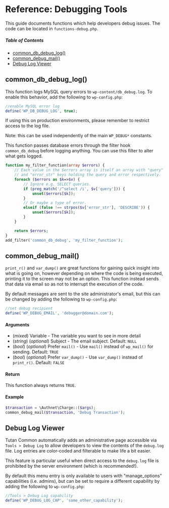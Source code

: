 # Reference: Debugging Tools

This guide documents functions which help developers debug issues. The code can be located in `functions-debug.php`.



##### Table of Contents

 * [common_db_debug_log()](#common_db_debug_log)
 * [common_debug_mail()](#common_debug_mail)
 * [Debug Log Viewer](#debug-log-viewer)



## common_db_debug_log()

This function logs MySQL query errors to `wp-content/db_debug.log`. To enable this behavior, add the following to `wp-config.php`:

```php
//enable MySQL error log
define('WP_DB_DEBUG_LOG', true);
```

If using this on production environments, please remember to restrict access to the log file.

Note: this can be used independently of the main `WP_DEBUG*` constants.

This function passes database errors through the filter hook `common_db_debug` before logging anything. You can use this filter to alter what gets logged.

```php
function my_filter_function(array $errors) {
    // Each value in the $errors array is itself an array with "query"
    // and "error_str" keys holding the query and error respectively.
    foreach ($errors as $k=>$v) {
        // Ignore e.g. SELECT queries.
        if (preg_match('/^select /i', $v['query'])) {
            unset($errors[$k]);
        }
        // Or maybe a type of error.
        elseif (false !== strpos($v['error_str'], 'DESCRIBE')) {
            unset($errors[$k]);
        }
    }

    return $errors;
}
add_filter('common_db_debug', 'my_filter_function');
```



## common_debug_mail()

`print_r()` and `var_dump()` are great functions for gaining quick insight into what is going on, however depending on where the code is being executed, printing it to the screen may not be an option. This function instead sends that data via email so as not to interrupt the execution of the code.

By default messages are sent to the site administrator's email, but this can be changed by adding the following to `wp-config.php`:

```php
//set debug recipient
define('WP_DEBUG_EMAIL', 'debugger@domain.com');
```

#### Arguments

 * (*mixed*) Variable - The variable you want to see in more detail
 * (*string*) (*optional*) Subject - The email subject. Default: `NULL`
 * (*bool*) (*optional*) Prefer `mail()` - Use `mail()` instead of `wp_mail()` for sending. Default: `TRUE`
 * (*bool*) (*optional*) Prefer `var_dump()` - Use `var_dump()` instead of `print_r()`. Default: `FALSE`

#### Return

This function always returns `TRUE`.

#### Example

```php
$transaction = \Authnet\Charge::($args);
common_debug_mail($transaction, 'Debug Transaction');
```



## Debug Log Viewer

Tutan Common automatically adds an administrative page accessible via `Tools > Debug Log` to allow developers to view the contents of the `debug.log` file. Log entries are color-coded and filterable to make life a bit easier.

This feature is particular useful when direct access to the `debug.log` file is prohibited by the server environment (which is recommended!).

By default this menu entry is only available to users with "manage_options" capabilities (i.e. admins), but can be set to require a different capability by adding the following to `wp-config.php`:

```php
//Tools > Debug Log capability
define('WP_DEBUG_LOG_CAP', 'some_other_capability');
```
